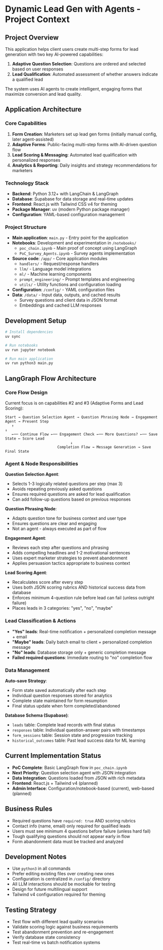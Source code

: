 # Dynamic Lead Gen with Agents - Project Context

## Project Overview
This application helps client users create multi-step forms for lead generation with two key AI-powered capabilities:
1. **Adaptive Question Selection**: Questions are ordered and selected based on user responses
2. **Lead Qualification**: Automated assessment of whether answers indicate a qualified lead

The system uses AI agents to create intelligent, engaging forms that maximize conversion and lead quality.

## Application Architecture

### Core Capabilities
1. **Form Creation**: Marketers set up lead gen forms (initially manual config, later agent-assisted)
2. **Adaptive Forms**: Public-facing multi-step forms with AI-driven question flow
3. **Lead Scoring & Messaging**: Automated lead qualification with personalized responses
4. **Analytics & Reporting**: Daily insights and strategy recommendations for marketers

### Technology Stack
- **Backend**: Python 3.12+ with LangChain & LangGraph
- **Database**: Supabase for data storage and real-time updates
- **Frontend**: React.js with Tailwind CSS v4 for theming
- **Package Manager**: uv (modern Python package manager)
- **Configuration**: YAML-based configuration management

### Project Structure
- **Main application**: `main.py` - Entry point for the application
- **Notebooks**: Development and experimentation in `/notebooks/`
  - `poc_chain.ipynb` - Main proof of concept using LangGraph
  - `PoC_Survey_Agents.ipynb` - Survey agents implementation
- **Source code**: `/app/` - Core application modules
  - `handlers/` - Request/response handlers
  - `llm/` - Language model integrations
  - `ml/` - Machine learning components
  - `prompt_engineering/` - Prompt templates and engineering
  - `utils/` - Utility functions and configuration loading
- **Configuration**: `/config/` - YAML configuration files
- **Data**: `/data/` - Input data, outputs, and cached results
  - Survey questions and client data in JSON format
  - Embeddings and cached LLM responses

## Development Setup
```bash
# Install dependencies
uv sync

# Run notebooks
uv run jupyter notebook

# Run main application
uv run python3 main.py
```

## LangGraph Flow Architecture

### Core Flow Design
Current focus is on capabilities #2 and #3 (Adaptive Forms and Lead Scoring):

```
Start → Question Selection Agent → Question Phrasing Node → Engagement Agent → Present Step
   ↑                                                                              ↓
   ←── Continue Flow ←── Engagement Check ←── More Questions? ←── Save State ← Score Lead
                              ↓
                        Completion Flow → Message Generation → Save Final State
```

### Agent & Node Responsibilities

**Question Selection Agent**:
- Selects 1-3 logically related questions per step (max 3)
- Avoids repeating previously asked questions
- Ensures required questions are asked for lead qualification
- Can add follow-up questions based on previous responses

**Question Phrasing Node**:
- Adapts question tone for business context and user type
- Ensures questions are clear and engaging
- Not an agent - always executed as part of flow

**Engagement Agent**:
- Reviews each step after questions and phrasing
- Adds compelling headlines and 1-2 motivational sentences
- Uses expert marketer strategies to prevent abandonment
- Applies persuasion tactics appropriate to business context

**Lead Scoring Agent**:
- Recalculates score after every step
- Uses both JSON scoring rubrics AND historical success data from database
- Enforces minimum 4-question rule before lead can fail (unless outright failure)
- Places leads in 3 categories: "yes", "no", "maybe"

### Lead Classification & Actions
- **"Yes" leads**: Real-time notification + personalized completion message + email
- **"Maybe" leads**: Daily batch email to client + personalized completion message
- **"No" leads**: Database storage only + generic completion message
- **Failed required questions**: Immediate routing to "no" completion flow

### Data Management

**Auto-save Strategy**:
- Form state saved automatically after each step
- Individual question responses stored for analytics
- Complete state maintained for form resumption
- Final status update when form completed/abandoned

**Database Schema (Supabase)**:
- `leads` table: Complete lead records with final status
- `responses` table: Individual question-answer pairs with timestamps
- `form_sessions` table: Session state and progression tracking
- `historical_outcomes` table: Past lead success data for ML learning

## Current Implementation Status
- **PoC Complete**: Basic LangGraph flow in `poc_chain.ipynb`
- **Next Priority**: Question selection agent with JSON integration
- **Data Integration**: Questions loaded from JSON with rich metadata
- **Frontend**: React.js + Tailwind v4 (planned)
- **Admin Interface**: Configuration/notebook-based (current), web-based (planned)

## Business Rules
- Required questions have `required: true` AND scoring rubrics
- Contact info (name, email) only required for qualified leads
- Users must see minimum 4 questions before failure (unless hard fail)
- Tough qualifying questions should not appear early in flow
- Form abandonment data must be tracked and analyzed

## Development Notes
- Use `python3` in all commands
- Prefer editing existing files over creating new ones
- Configuration is centralized in `/config/` directory
- All LLM interactions should be mockable for testing
- Design for future multilingual support
- Tailwind v4 configuration required for theming

## Testing Strategy
- Test flow with different lead quality scenarios
- Validate scoring logic against business requirements
- Test abandonment prevention and re-engagement
- Verify database state consistency
- Test real-time vs batch notification systems

